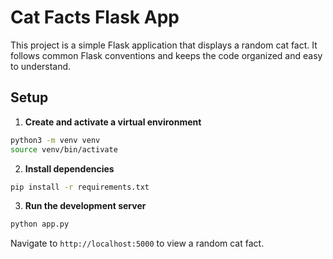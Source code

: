 # Cat Facts Flask App

This project is a simple Flask application that displays a random cat fact. It follows common Flask conventions and keeps the code organized and easy to understand.

## Setup

1. **Create and activate a virtual environment**

```bash
python3 -m venv venv
source venv/bin/activate
```

2. **Install dependencies**

```bash
pip install -r requirements.txt
```

3. **Run the development server**

```bash
python app.py
```

Navigate to `http://localhost:5000` to view a random cat fact.
